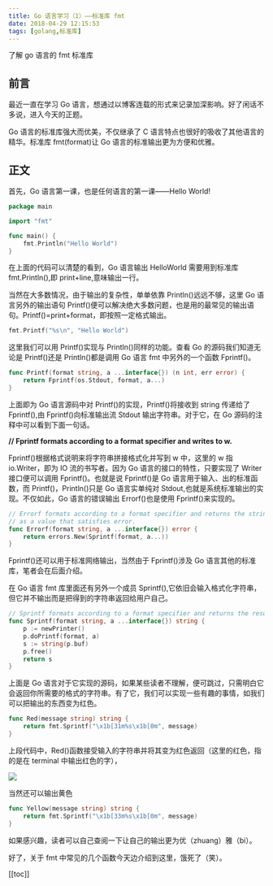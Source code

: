 ```yaml
---
title: Go 语言学习（1）——标准库 fmt
date: 2018-04-29 12:15:53
tags: [golang,标准库]
---
```


了解 go 语言的 fmt 标准库

<!-- more -->

## 前言

最近一直在学习 Go 语言，想通过以博客连载的形式来记录加深影响。好了闲话不多说，进入今天的正题。

Go 语言的标准库强大而优美，不仅继承了 C 语言特点也很好的吸收了其他语言的精华。标准库 fmt(format)让 Go 语言的标准输出更为方便和优雅。

## 正文

首先，Go 语言第一课，也是任何语言的第一课——Hello World!

```go
package main

import "fmt"

func main() {
	fmt.Println("Hello World")
}
```

在上面的代码可以清楚的看到，Go 语言输出 HelloWorld 需要用到标准库 fmt.Println(),即 print+line,意味输出一行。

当然在大多数情况，由于输出的复杂性，单单依靠 Println()远远不够，这里 Go 语言另外的输出语句 Printf()便可以解决绝大多数问题，也是用的最常见的输出语句。Printf()=print+format，即按照一定格式输出。

```go
fmt.Printf("%s\n", "Hello World")
```

这里我们可以用 Printf()实现与 Println()同样的功能。查看 Go 的源码我们知道无论是 Printf()还是 Println()都是调用 Go 语言 fmt 中另外的一个函数 Fprintf()。

```go
func Printf(format string, a ...interface{}) (n int, err error) {
	return Fprintf(os.Stdout, format, a...)
}
```

上面即为 Go 语言源码中对 Printf()的实现，Printf()将接收到 string 传递给了 Fprintf(),由 Fprintf()向标准输出流 Stdout 输出字符串。对于它，在 Go 源码的注释中可以看到下面一句话。

**// Fprintf formats according to a format specifier and writes to w.**

Fprintf()根据格式说明来将字符串拼接格式化并写到 w 中，这里的 w 指 io.Writer，即为 IO 流的书写者。因为 Go 语言的接口的特性，只要实现了 Writer 接口便可以调用 Fprintf()。也就是说 Fprintf()是 Go 语言用于输入、出的标准函数，而 Printf()，Println()只是 Go 语言实单纯对 Stdout,也就是系统标准输出的实现。不仅如此，Go 语言的错误输出 Errorf()也是使用 Fprintf()来实现的。

```go
// Errorf formats according to a format specifier and returns the string
// as a value that satisfies error.
func Errorf(format string, a ...interface{}) error {
	return errors.New(Sprintf(format, a...))
}
```

Fprintf()还可以用于标准网络输出，当然由于 Fprintf()涉及 Go 语言其他的标准库，笔者会在后面介绍。

在 Go 语言 fmt 库里面还有另外一个成员 Sprintf(),它依旧会输入格式化字符串，但它并不输出而是把得到的字符串返回给用户自己。

```go
// Sprintf formats according to a format specifier and returns the resulting string.
func Sprintf(format string, a ...interface{}) string {
	p := newPrinter()
	p.doPrintf(format, a)
	s := string(p.buf)
	p.free()
	return s
}
```

上面是 Go 语言对于它实现的源码，如果某些读者不理解，便可跳过，只需明白它会返回你所需要的格式的字符串。有了它，我们可以实现一些有趣的事情，如我们可以把输出的东西变为红色。

```go
func Red(message string) string {
	return fmt.Sprintf("\x1b[31m%s\x1b[0m", message)
}
```

上段代码中，Red()函数接受输入的字符串并将其变为红色返回（这里的红色，指的是在 terminal 中输出红色的字），

![](https://user-gold-cdn.xitu.io/2018/1/19/1610c774d0117b25?w=280&h=76&f=jpeg&s=10603)

当然还可以输出黄色

```go
func Yellow(message string) string {
	return fmt.Sprintf("\x1b[33m%s\x1b[0m", message)
}
```

如果感兴趣，读者可以自己查阅一下让自己的输出更为优（zhuang）雅（bi）。

好了，关于 fmt 中常见的几个函数今天边介绍到这里，饿死了（笑）。

<post-toc>
[[toc]]
</post-toc>
